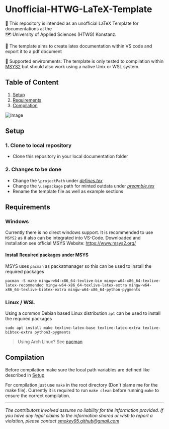 # Unofficial-HTWG-LaTeX-Template

📄 This repository is intended as an unofficial LaTeX Template for documentations at the <br>
🗺️ University of Applied Sciences (HTWG) Konstanz.

🧭 The template aims to create latex documentation within VS code and export it to a pdf document
 
🚧 Supported environments: The template is only tested to compilation within [MSYS2](https://www.msys2.org/) but should also work using a native Unix or WSL system.

## Table of Content
1. [Setup](#setup)
2. [Requirements](#requirements)
3. [Compilation](#compilation)

![Image](https://drive.google.com/uc?id=1iKgnR-T8QvzZve0DJfw4KkIFrXCCxmcE)

## Setup

### 1. Clone to local repository
  - Clone this repository in your local documentation folder

### 2. Changes to be done ###
  - Change the `\projectPath` under [*defines.tex*](texdata/defines.tex)
  - Change the `\usepackage` path for minted outdata under [*preamble.tex*](texdata/preamble.tex)
  - Rename the template file as well as example sections


## Requirements

### Windows

Currently there is no direct windows support. 
It is recommended to use `MSYS2` as it also can be integrated into VS-Code.
Downloaded and installation see official MSYS Website: https://www.msys2.org/

#### Install Required packages under MSYS

MSYS uses `pacman` as packatmanager so this can be used to install the required packages

```
pacman -S make mingw-w64-x86_64-texlive-bin mingw-w64-x86_64-texlive-latex-recommended mingw-w64-x86_64-texlive-latex-extra mingw-w64-x86_64-texlive-bibtex-extra mingw-w64-x86_64-python-pygments
```

### Linux / WSL

Using a common Debian based Linux distribution `apt` can be used to install the required packages

```
sudo apt install make texlive-latex-base texlive-latex-extra texlive-bibtex-extra python3-pygments
```

> Using Arch Linux? See [pacman](#install-required-packages-under-msys)

## Compilation

Before compilation make sure the local path variables are defined like described in [Setup](#2-changes-to-be-done)

For compilation just use `make` in the root directory (Don´t blame me for the make file).
Currently it is required to run `make clean` before running `make` to ensure the correct compilation.

---

*The contributors involved assume no liability for the information provided. If you have any legal claims to the information shared or wish to report a violation, please contact smokey95.github@gmail.com*
